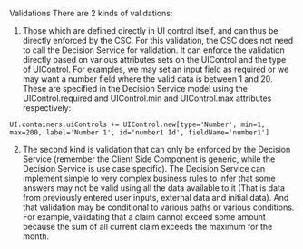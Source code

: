 Validations
There are 2 kinds of validations:

1. Those which are defined directly in UI control itself,  and can thus be directly enforced by the CSC. For this validation, the CSC does not need to call the Decision Service for validation. It can enforce the validation directly based on various attributes sets on the UIControl and the type of UIControl. For examples, we may set an input field as required or we may want a number field where the valid data is between 1 and 20. These are specified in the Decision Service model using the UIControl.required and UIControl.min and UIControl.max attributes respectively:

```
UI.containers.uiControls += UIControl.new[type='Number', min=1, max=200, label='Number 1', id='number1 Id', fieldName='number1']
```

2) The second kind is validation that can only be enforced by the Decision Service (remember the Client Side Component is generic, while the Decision Service is use case specific). The Decision Service can implement simple to very complex business rules to infer that some answers may not be valid using all the data available to it (That is data from previously entered user inputs, external data and initial data). And that validation may be conditional to various paths or various conditions. For example, validating that a claim cannot exceed some amount because the sum of all current claim exceeds the maximum for the month.
